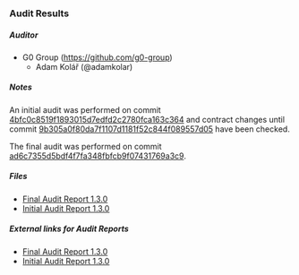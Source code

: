 ### Audit Results

##### Auditor
* G0 Group (https://github.com/g0-group)
  * Adam Kolář (@adamkolar)

##### Notes
An initial audit was performed on commit [4bfc0c8519f1893015d7edfd2c2780fca163c364](https://github.com/gnosis/safe-contracts/tree/4bfc0c8519f1893015d7edfd2c2780fca163c364) and contract changes until commit [9b305a0f80da7f1107d1181f52c844f089557d05](https://github.com/gnosis/safe-contracts/tree/9b305a0f80da7f1107d1181f52c844f089557d05) have been checked.

The final audit was performed on commit [ad6c7355d5bdf4f7fa348fbfcb9f07431769a3c9](https://github.com/gnosis/safe-contracts/tree/ad6c7355d5bdf4f7fa348fbfcb9f07431769a3c9).


##### Files
* [Final Audit Report 1.3.0](Gnosis_Safe_Audit_Report_1_3_0_Final.pdf)
* [Initial Audit Report 1.3.0](Gnosis_Safe_Audit_Report_1_3_0_Initial.pdf)

##### External links for Audit Reports
* [Final Audit Report 1.3.0](https://github.com/g0-group/Audits/blob/9c18c800e65d28a8cf9f608c9dbbc13edbac70c8/GnosisSafeMay2021.pdf)
* [Initial Audit Report 1.3.0](https://github.com/g0-group/Audits/blob/9c18c800e65d28a8cf9f608c9dbbc13edbac70c8/GnosisSafeApr2021.pdf)